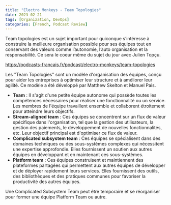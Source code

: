 ```yaml
---
title: "Electro Monkeys - Team Topologies"
date: 2023-02-21
tags: [Organization, DevOps]
categories: [French, Podcast Review]
---
```


Team topologies est un sujet important pour quiconque s’intéresse à construire la meilleure organisation possible pour ses équipes tout en conservant des valeurs comme l’autonomie, l’auto organisation et la responsabilité. Ce sera le coeur même du sujet du jour avec Julien Topçu.

https://podcasts-francais.fr/podcast/electro-monkeys/team-topologies


Les "Team Topologies" sont un modèle d'organisation des équipes, conçu pour aider les entreprises à optimiser leur structure et à améliorer leur agilité. Ce modèle a été développé par Matthew Skelton et Manuel Pais.


- **Team** : Il s'agit d'une petite équipe autonome qui possède toutes les compétences nécessaires pour réaliser une fonctionnalité ou un service. Les membres de l'équipe travaillent ensemble et collaborent étroitement pour atteindre leurs objectifs.
- **Stream-aligned team**  : Ces équipes se concentrent sur un flux de valeur spécifique dans l'organisation, tel que la gestion des utilisateurs, la gestion des paiements, le développement de nouvelles fonctionnalités, etc. Leur objectif principal est d'optimiser ce flux de valeur.
- **Complicated subsystem team**  : Ces équipes se spécialisent dans des domaines techniques ou des sous-systèmes complexes qui nécessitent une expertise approfondie. Elles fournissent un soutien aux autres équipes en développant et en maintenant ces sous-systèmes.
- **Platform team**  : Ces équipes construisent et maintiennent des plateformes partagées qui permettent aux autres équipes de développer et de déployer rapidement leurs services. Elles fournissent des outils, des bibliothèques et des pratiques communes pour favoriser la productivité des autres équipes.


Une Complicated Subsystem Team peut être temporaire et se réorganiser pour former une équipe Platform Team ou autre.
